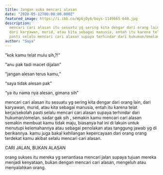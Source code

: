 ```yaml
---
title: Jangan suka mencari alasan
date: "2020-05-12T00:00:00.000Z"
featured_image: https://i.ibb.co/Wp6jDy6/boys-1149665-640.jpg
description:
  mencari cari alasan itu sesuatu yg sering kita dengar dari orang lain,
  dari karyawan, murid, atau kita sebagai manusia, entah itu karena telat kerja/sekolah
  pasti selalu mencari cari alasan supaya terhindar dari hukuman/omelan.
author: "Saya"
---
```


“kok kamu telat mulu sih,?!”

“anu pak tadi macet dijalan”

“jangan alesan terus kamu,”

“saya tidak alesan pak”

“ya itu nama nya alesan, gimana sih”

mencari cari alasan itu sesuatu yg sering kita dengar dari orang lain, dari karyawan, murid, atau kita sebagai manusia, entah itu karena telat kerja/sekolah pasti selalu mencari cari alasan supaya terhindar dari hukuman/omelan. sadar gak sih , semakin kamu mencari cari alasan semakin membuat kamu tidak maju, biasanya hal ini di lakuin untuk menutupi kelemahannya atau sebagai penolakan atas tanggung jawab yg di berikannya. kamu juga bakal kehilangan kepercayaan dari orang orang terdekat kamu akibat selalu mencari cari alasan.

CARI JALAN, BUKAN ALASAN

orang sukses itu mereka yg senantiasa mencari jalan supaya tujuan mereka menjadi kenyataan, bukan dengan mencari cari alasan, mengeluh atau menyalahkan orang.
